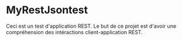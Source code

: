# MyRestJsontest
Ceci est un test d'application REST.
Le but de ce projet est d'avoir une compréhension des intéractions client-application REST.
